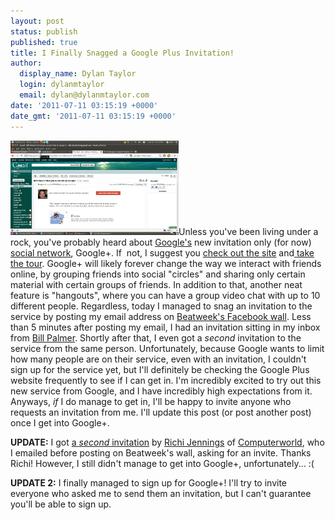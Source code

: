 ```yaml
---
layout: post
status: publish
published: true
title: I Finally Snagged a Google Plus Invitation!
author:
  display_name: Dylan Taylor
  login: dylanmtaylor
  email: dylan@dylanmtaylor.com
date: '2011-07-11 03:15:19 +0000'
date_gmt: '2011-07-11 03:15:19 +0000'
---
```

<p><a href="/images/blog/2011/07/Screenshot-25.png"><img class="alignleft size-full wp-image-1080" title="Google Plus Invitation Screenshot" src="/images/blog/2011/07/Screenshot-25.png" alt="" width="269" height="151" /></a>Unless you've been living under a rock, you've probably heard about <a class="zem_slink" title="Google" href="http://google.com" rel="homepage">Google's</a> new invitation only (for now) <a class="zem_slink" title="Social network" href="http://en.wikipedia.org/wiki/Social_network" rel="wikipedia">social network</a>, Google+. If  not, I suggest you <a href="https://plus.google.com/">check out the site</a> and<a href="http://www.google.com/intl/en/+/demo/"> take the tour</a>. Google+ will likely forever change the way we interact with friends online, by grouping friends into social "circles" and sharing only certain material with certain groups of friends. In addition to that, another neat feature is "hangouts", where you can have a group video chat with up to 10 different people. Regardless, today I managed to snag an invitation to the service by posting my email address on <a href="http://www.facebook.com/beatweek">Beatweek's Facebook wall</a>. Less than 5 minutes after posting my email, I had an invitation sitting in my inbox from <a href="https://plus.google.com/u/0/113305033825535522724/posts">Bill Palmer</a>. Shortly after that, I even got a <em>second</em> invitation to the service from the same person. Unfortunately, because Google wants to limit how many people are on their service, even with an invitation, I couldn't sign up for the service yet, but I'll definitely be checking the Google Plus website frequently to see if I can get in. I'm incredibly excited to try out this new service from Google, and I have incredibly high expectations from it. Anyways, <em>if</em> I do manage to get in, I'll be happy to invite anyone who requests an invitation from me. I'll update this post (or post another post) once I get into Google+.</p>
<p><strong>UPDATE:</strong> I got <a href="/images/blog/2011/07/Screenshot-76.png">a <em>second</em> invitation</a> by <a href="https://plus.google.com/u/0/117220625678034723010/posts">Richi Jennings</a> of <a href="http://blogs.computerworld.com/18590/get_a_google_invite_here_join_plus_project_circle?ue">Computerworld</a>, who I emailed before posting on Beatweek's wall, asking for an invite. Thanks Richi! However, I still didn't manage to get into Google+, unfortunately... :(</p>
<p><strong>UPDATE 2:</strong> I finally managed to sign up for Google+! I'll try to invite everyone who asked me to send them an invitation, but I can't guarantee you'll be able to sign up.</p>
<div class="zemanta-pixie" style="margin-top: 10px; height: 15px;"><img class="zemanta-pixie-img" style="float: right;" src="http://img.zemanta.com/pixy.gif?x-id=bd424e1e-159b-4957-bb9a-22f521076a44" alt="" /></div>
